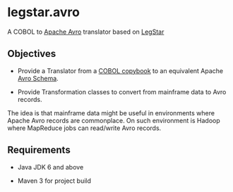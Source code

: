 legstar.avro
============

A COBOL to [Apache Avro](http://avro.apache.org/) translator based on [LegStar](http://www.legsem.com/legstar/)

## Objectives

* Provide a Translator from a [COBOL copybook](http://en.wikipedia.org/wiki/COBOL#Data_division) to an equivalent Apache [Avro Schema](http://avro.apache.org/docs/current/#schemas).

* Provide Transformation classes to convert from mainframe data to Avro records.

The idea is that mainframe data might be useful in environments where Apache Avro records are commonplace. On such environment is Hadoop where MapReduce jobs can read/write Avro records.

## Requirements

* Java JDK 6 and above

* Maven 3 for project build







